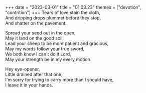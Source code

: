 +++
date = "2023-03-01"
title = "01.03.23"
themes = ["devotion", "contrition"]
+++
Tears of love stain the cloth,  
And dripping drops plummet before they stop,  
And shatter on the pavement.  
  
Spread your seed out in the open,  
May it land on the good soil,  
Lead your sheep to be more patient and gracious,  
May my words follow your true sword,  
We both know I can't do it Lord,  
May your strength be in my every motion.  
  
Hey eye-opener,  
Little drained after that one,  
I'm sorry for trying to carry more than I should have,  
I leave it in your hands.

